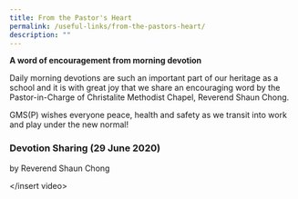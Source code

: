 ```yaml
---
title: From the Pastor's Heart
permalink: /useful-links/from-the-pastors-heart/
description: ""
---
```

**A word of encouragement from morning devotion**  

Daily morning devotions are such an important part of our heritage as a school and it is with great joy that we share an encouraging word by the Pastor-in-Charge of Christalite Methodist Chapel, Reverend Shaun Chong.

GMS(P) wishes everyone peace, health and safety as we transit into work and play under the new normal! 

### Devotion Sharing (29 June 2020)

by Reverend Shaun Chong

</insert video>